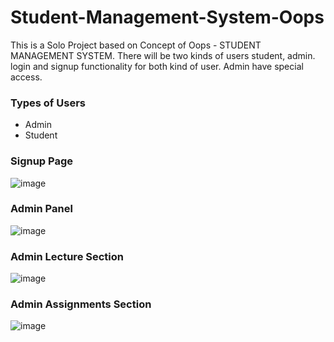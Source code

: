 # Student-Management-System-Oops
This is a Solo Project based on Concept of Oops - STUDENT MANAGEMENT SYSTEM. There will be two kinds of users student, admin. login and signup functionality for both kind of user. Admin have special access.


### Types of Users 
- Admin
- Student

### Signup Page
![image](https://user-images.githubusercontent.com/105943862/200130853-72262816-d8ee-4c6c-b965-883a1090cf56.png)

### Admin Panel 
![image](https://user-images.githubusercontent.com/105943862/200131043-467f0b80-47de-482e-831d-1592e3f2fd83.png)

### Admin Lecture Section
![image](https://user-images.githubusercontent.com/105943862/200131083-803dbb4a-fd82-4087-bcab-e5a2e9eb398e.png)

### Admin Assignments Section
![image](https://user-images.githubusercontent.com/105943862/200131157-2c728054-56f2-4603-9fec-4099a01dea6a.png)
